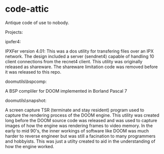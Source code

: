# code-attic
Antique code of use to nobody.

Projects:

ipxfer4: 

  IPXFer version 4.01: This was a dos utility for transfering files over an IPX network. The design included a server (sendnet4) capable of handling 10 client connections from the recnet4 client. This utility was originally released as shareware. The shareware limitation code was removed before it was released to this repo.

doomutils\bspcomp:

  A BSP compliler for DOOM implemented in Borland Pascal 7

doomutils\snapshot:

  A screen capture TSR (terminate and stay resident) program used to capture the rendering process of the DOOM engine. This utility was created long before the DOOM source code was released and was used to capture images of how the engine was rendering frames to video memory. In the early to mid 90's, the inner workings of software like DOOM was much harder to reverse engineer but was still a facination to many programmers and hobbyists. This was just a utilty created to aid in the understanding of how the engine worked.

